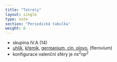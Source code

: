 ```yaml
---
title: "Tetrely"
layout: single
type: note
section: "Periodická tabulka"
weight: 6
---
```

- skupina IV.A (14)
- [uhlík](/notes/research/chemistry/inorganic-chemistry/periodic-table/carbon), [křemík](/notes/research/chemistry/inorganic-chemistry/periodic-table/silicon), [germanium, cín, olovo](/notes/research/chemistry/inorganic-chemistry/periodic-table/other-tetrels), (flerovium)
- konfigurace valenční sféry je $ns^2np^2$
